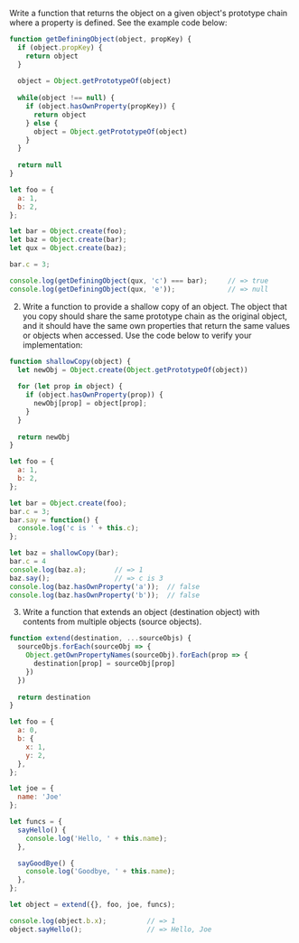 Write a function that returns the object on a given object's prototype chain where a property is defined. See the example code below:

```js
function getDefiningObject(object, propKey) {
  if (object.propKey) {
    return object
  }
  
  object = Object.getPrototypeOf(object)
  
  while(object !== null) {
    if (object.hasOwnProperty(propKey)) {
      return object
    } else {
      object = Object.getPrototypeOf(object)
    }
  }
  
  return null
}

let foo = {
  a: 1,
  b: 2,
};

let bar = Object.create(foo);
let baz = Object.create(bar);
let qux = Object.create(baz);

bar.c = 3;

console.log(getDefiningObject(qux, 'c') === bar);     // => true
console.log(getDefiningObject(qux, 'e'));             // => null
``` 

2) Write a function to provide a shallow copy of an object. The object that you copy should share the same prototype chain as the original object, and it should have the same own properties that return the same values or objects when accessed. Use the code below to verify your implementation:

```js
function shallowCopy(object) {
  let newObj = Object.create(Object.getPrototypeOf(object))
  
  for (let prop in object) {
    if (object.hasOwnProperty(prop)) {
      newObj[prop] = object[prop];    
    }
  }
  
  return newObj
}

let foo = {
  a: 1,
  b: 2,
};

let bar = Object.create(foo);
bar.c = 3;
bar.say = function() {
  console.log('c is ' + this.c);
};

let baz = shallowCopy(bar);
bar.c = 4
console.log(baz.a);       // => 1
baz.say();                // => c is 3
console.log(baz.hasOwnProperty('a'));  // false
console.log(baz.hasOwnProperty('b'));  // false
```

3) Write a function that extends an object (destination object) with contents from multiple objects (source objects).

```js
function extend(destination, ...sourceObjs) {  
  sourceObjs.forEach(sourceObj => {
    Object.getOwnPropertyNames(sourceObj).forEach(prop => {
      destination[prop] = sourceObj[prop]
    })  
  })
  
  return destination
}

let foo = {
  a: 0,
  b: {
    x: 1,
    y: 2,
  },
};

let joe = {
  name: 'Joe'
};

let funcs = {
  sayHello() {
    console.log('Hello, ' + this.name);
  },

  sayGoodBye() {
    console.log('Goodbye, ' + this.name);
  },
};

let object = extend({}, foo, joe, funcs);

console.log(object.b.x);          // => 1
object.sayHello();                // => Hello, Joe
``` 